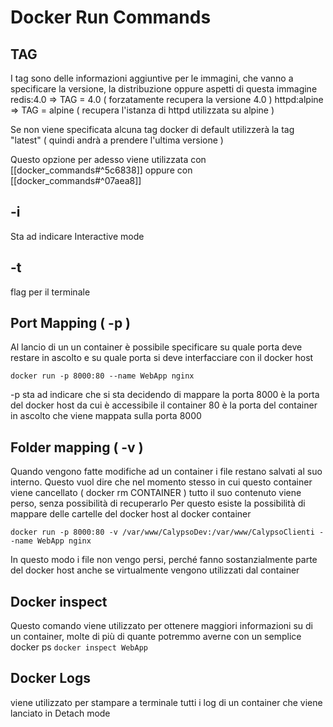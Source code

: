 # Docker Run Commands

## TAG

I tag sono delle informazioni aggiuntive per le immagini, che vanno a specificare la versione, la distribuzione oppure aspetti di questa immagine
redis:4.0 => TAG = 4.0 ( forzatamente recupera la versione 4.0 )
httpd:alpine => TAG = alpine ( recupera l'istanza di httpd utilizzata su alpine )

Se non viene specificata alcuna tag docker di default utilizzerà la tag "latest" ( quindi andrà a prendere l'ultima versione )

Questo opzione per adesso viene utilizzata con [[docker_commands#^5c6838]] oppure con [[docker_commands#^07aea8]]


## -i
Sta ad indicare Interactive mode

## -t
flag per il terminale


## Port Mapping ( -p )

Al lancio di un un container è possibile specificare su quale porta deve restare in ascolto e su quale porta si deve interfacciare con il docker host

```docker run -p 8000:80 --name WebApp nginx```

-p sta ad indicare che si sta decidendo di mappare la porta
8000 è la porta del docker host da cui è accessibile il container
80 è la porta del container in ascolto che viene mappata sulla porta 8000



## Folder mapping ( -v )

Quando vengono fatte modifiche ad un container i file restano salvati al suo interno. Questo vuol dire che nel momento stesso in cui questo container viene cancellato ( docker rm CONTAINER ) tutto il suo contenuto viene perso, senza possibilità di recuperarlo
Per questo esiste la possibilità di mappare delle cartelle del docker host al docker container

```docker run -p 8000:80 -v /var/www/CalypsoDev:/var/www/CalypsoClienti --name WebApp nginx```

In questo modo i file non vengo persi, perché fanno sostanzialmente parte del docker host anche se virtualmente vengono utilizzati dal container



## Docker inspect

Questo comando viene utilizzato per ottenere maggiori informazioni su di un container, molte di più di quante potremmo averne con un semplice docker ps
```docker inspect WebApp```


## Docker Logs

viene utilizzato per stampare a terminale tutti i log di un container che viene lanciato in Detach mode